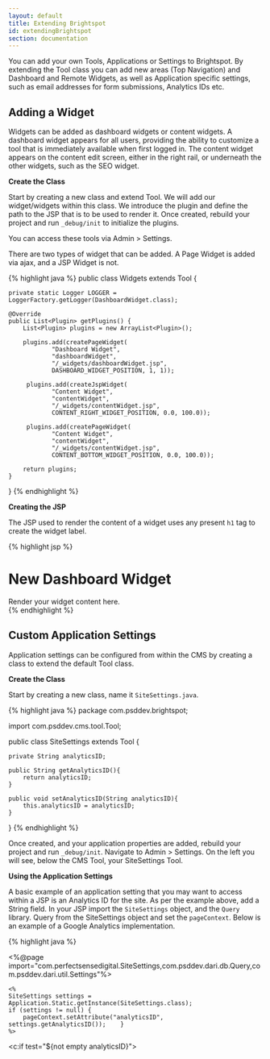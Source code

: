 ```yaml
---
layout: default
title: Extending Brightspot
id: extendingBrightspot
section: documentation
---
```


<div markdown="1" class="span12">

You can add your own Tools, Applications or Settings to Brightspot. By extending the Tool class you can add new areas (Top Navigation) and Dashboard and Remote Widgets, as well as Application specific settings, such as email addresses for form submissions, Analytics IDs etc.


## Adding a Widget

Widgets can be added as dashboard widgets or content widgets. A dashboard widget appears for all users, providing the ability to customize a tool that is immediately available when first logged in. The content widget appears on the content edit screen, either in the right rail, or underneath the other widgets, such as the SEO widget.

**Create the Class**

Start by creating a new class and extend Tool. We will add our widget/widgets within this class. We introduce the plugin and define the path to the JSP that is to be used to render it. Once created, rebuild your project and run `_debug/init` to initialize the plugins.

You can access these tools via Admin > Settings.

There are two types of widget that can be added. A Page Widget is added via ajax, and a JSP Widget is not.

<div class="highlight">{% highlight java %}
public class Widgets extends Tool {

	private static Logger LOGGER = LoggerFactory.getLogger(DashboardWidget.class);
	
    @Override
    public List<Plugin> getPlugins() {
        List<Plugin> plugins = new ArrayList<Plugin>();

        plugins.add(createPageWidget(
                "Dashboard Widget",
                "dashboardWidget",
                "/_widgets/dashboardWidget.jsp",
                DASHBOARD_WIDGET_POSITION, 1, 1));
                
         plugins.add(createJspWidget(
                "Content Widget",
                "contentWidget",
                "/_widgets/contentWidget.jsp",
                CONTENT_RIGHT_WIDGET_POSITION, 0.0, 100.0));
                
         plugins.add(createPageWidget(
                "Content Widget",
                "contentWidget",
                "/_widgets/contentWidget.jsp",
                CONTENT_BOTTOM_WIDGET_POSITION, 0.0, 100.0));

        return plugins;
    }

}
{% endhighlight %}</div>

<a id="editor-widget"></a> 
**Creating the JSP**

The JSP used to render the content of a widget uses any present `h1` tag to create the widget label.

<div class="highlight">{% highlight jsp %}
<div class="widget">
<h1>New Dashboard Widget</h1>
Render your widget content here.
</div>
{% endhighlight %}</div>
	

## Custom Application Settings

Application settings can be configured from within the CMS by creating a class to extend the default Tool class.

**Create the Class**

Start by creating a new class, name it `SiteSettings.java`.

<div class="highlight">{% highlight java %}
package com.psddev.brightspot;

import com.psddev.cms.tool.Tool;

public class SiteSettings extends Tool {

    private String analyticsID;

    public String getAnalyticsID(){
        return analyticsID;
    }
    
    public void setAnalyticsID(String analyticsID){
        this.analyticsID = analyticsID;
    }

}
{% endhighlight %}</div>

Once created, and your application properties are added, rebuild your project and run `_debug/init`. Navigate to Admin > Settings. On the left you will see, below the CMS Tool, your SiteSettings Tool.


**Using the Application Settings**

A basic example of an application setting that you may want to access within a JSP is an Analytics ID for the site. As per the example above, add a String field. In your JSP import the `SiteSettings` object, and the `Query` library. Query from the SiteSettings object and set the `pageContext`. Below is an example of a Google Analytics implementation.


<div class="highlight">{% highlight java %}

<%@page import="com.perfectsensedigital.SiteSettings,com.psddev.dari.db.Query,com.psddev.dari.util.Settings"%>

    <%
    SiteSettings settings = Application.Static.getInstance(SiteSettings.class);
    if (settings != null) {
        pageContext.setAttribute("analyticsID", settings.getAnalyticsID());    }
    %>
    
<c:if test="${not empty analyticsID}">
    <script type="text/javascript">

          var _gaq = _gaq || [];
          _gaq.push(['_setAccount', '${analyticsID}']);
          _gaq.push(['_trackPageview']);

          (function() {
            var ga = document.createElement('script'); ga.type = 'text/javascript'; ga.async = true;
            ga.src = ('https:' == document.location.protocol ? 'https://ssl' : 'http://www') + '.google-analytics.com/ga.js';
            var s = document.getElementsByTagName('script')[0]; s.parentNode.insertBefore(ga, s);
          })();

     </script>
</c:if>

{% endhighlight %}</div>

<a id="menu-widget"></a>

## Adding a Tab or Menu Item


![](http://docs.brightspot.s3.amazonaws.com/adding-custom-tabs.png)

To add a new Tab to the navigation within the CMS, simply add an `Area`. This can be placed in an existing class that extends Tool. Dropdown items can be added, each with a path associated. The order of the items will be alphabetical.


<div class="highlight">{% highlight java %}

public class NewTab extends Tool {

	
    @Override
    public List<Plugin> getPlugins() {
        List<Plugin> plugins = new ArrayList<Plugin>();

        plugins.add(createArea2("Main Tab", "mainTab",
                 "mainTab", null));

        plugins.add(createArea2("First DropDown", "mainTab",
                "mainTab/firstDropDown", "path/to/your.jsp"));

        plugins.add(createArea2("Second DropDown", "mainTab",
                "mainTab/secondDropDown", "path/to/your.jsp"));

        plugins.add(createArea2("Third DropDown", "mainTab",
                "mainTab/third", "path/to/your.jsp"));

        return plugins;
    }

}

{% endhighlight %}</div>

**Adding an Item to the Admin Drop-Down**

If you want a custom nav item to be made available within the existing Admin or Pages and Content navigation, simply add the area under the desired section, `admin/customTool` or `dashboard/customTool` :

<div class="highlight">{% highlight java %}

    @Override
    public List<Plugin> getPlugins() {
        List<Plugin> plugins = new ArrayList<Plugin>();

        plugins.add(createArea2("Custom Tool", "customTool",
                "admin/customTool", "path/to/your.jsp"));

        return plugins;
    }
{% endhighlight %}</div>


**Create new CMS pages**

Often when creating new tools within the CMS, you want to inherit the header / footer and other elements common to the CMS Tool when you create a custom page. This can be achieved by using `wp.writeHeader`, as the example below shows:


<div class="highlight">{% highlight java %}
<% ToolPageContext wp=new ToolPageContext(pageContext); %>
<% wp.writeHeader(); %>

<% wp.writeFooter(); %>
{% endhighlight %}</div>
